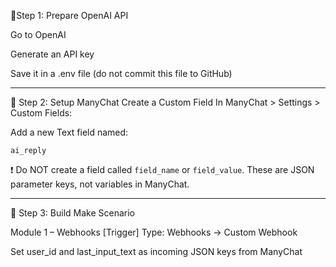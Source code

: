 🔐Step 1: Prepare OpenAI API


Go to OpenAI

Generate an API key

Save it in a .env file (do not commit this file to GitHub)

---

🧠 Step 2: Setup ManyChat
Create a Custom Field
In ManyChat > Settings > Custom Fields:

Add a new Text field named:

`ai_reply`

❗ Do NOT create a field called `field_name` or `field_value`.
These are JSON parameter keys, not variables in ManyChat.

---
🔄 Step 3: Build Make Scenario

Module 1 – Webhooks [Trigger]
Type: Webhooks → Custom Webhook

Set user_id and last_input_text as incoming JSON keys from ManyChat


